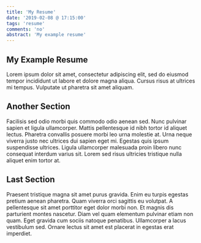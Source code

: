 ```yaml
---
title: 'My Resume'
date: '2019-02-08 @ 17:15:00'
tags: 'resume'
comments: 'no'
abstract: 'My example resume'
---
```


## My Example Resume

Lorem ipsum dolor sit amet, consectetur adipiscing elit, sed do eiusmod tempor incididunt ut labore et dolore magna aliqua. Cursus risus at ultrices mi tempus. Vulputate ut pharetra sit amet aliquam. 

## Another Section

Facilisis sed odio morbi quis commodo odio aenean sed. Nunc pulvinar sapien et ligula ullamcorper. Mattis pellentesque id nibh tortor id aliquet lectus. Pharetra convallis posuere morbi leo urna molestie at. Urna neque viverra justo nec ultrices dui sapien eget mi. Egestas quis ipsum suspendisse ultrices. Ligula ullamcorper malesuada proin libero nunc consequat interdum varius sit. Lorem sed risus ultricies tristique nulla aliquet enim tortor at. 

## Last Section

Praesent tristique magna sit amet purus gravida. Enim eu turpis egestas pretium aenean pharetra. Quam viverra orci sagittis eu volutpat. A pellentesque sit amet porttitor eget dolor morbi non. Et magnis dis parturient montes nascetur. Diam vel quam elementum pulvinar etiam non quam. Eget gravida cum sociis natoque penatibus. Ullamcorper a lacus vestibulum sed. Ornare lectus sit amet est placerat in egestas erat imperdiet.